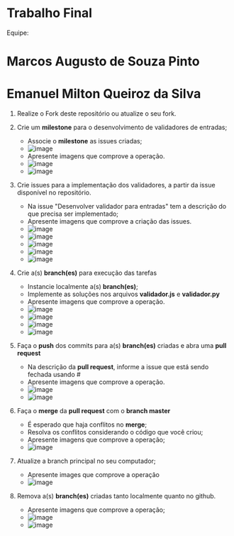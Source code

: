 # Trabalho Final

Equipe: 
# Marcos Augusto de Souza Pinto
# Emanuel Milton Queiroz da Silva

1. Realize o Fork deste repositório ou atualize o seu fork.
2. Crie um __milestone__ para o desenvolvimento de validadores de entradas;
    - Associe o __milestone__ as issues criadas;
    - ![image](https://user-images.githubusercontent.com/32426980/235177437-9b5917cb-0c16-4d62-a08b-0645e2f92b76.png)
    - Apresente imagens que comprove a operação.
    - ![image](https://user-images.githubusercontent.com/32426980/235177278-73a6edea-8584-42a4-ba8c-1a389c44afa9.png)
    - ![image](https://user-images.githubusercontent.com/32426980/235177647-6d1a02ef-346a-4953-b9a9-22fcd140c4fc.png)



3. Crie issues para a implementação dos validadores, a partir da issue disponível no repositório.
    - Na issue "Desenvolver validador para entradas" tem a descrição do que precisa ser implementado;
    - Apresente imagens que comprove a criação das issues.
    - ![image](https://user-images.githubusercontent.com/32426980/235177777-9f1feb4b-481a-45d2-b548-50a2ad2ef41b.png)
    - ![image](https://user-images.githubusercontent.com/32426980/235177842-f51440d9-4e3b-4a32-a5ce-e3601839dae8.png)
    - ![image](https://user-images.githubusercontent.com/32426980/235177926-38a394f3-56ad-4e45-a5e0-8dc102fd1c7d.png)
    - ![image](https://user-images.githubusercontent.com/32426980/235178013-51178f16-de76-4978-8156-a27a62c2264d.png)
    - ![image](https://user-images.githubusercontent.com/32426980/235178164-e3384f37-efd7-4b04-a3ba-28f198891cab.png)

4. Crie a(s) __branch(es)__ para execução das tarefas
    - Instancie localmente a(s) __branch(es)__;
    - Implemente as soluções nos arquivos __validador.js__ e __validador.py__
    - Apresente imagens que comprove a operação.
    - ![image](https://user-images.githubusercontent.com/32426980/235178354-ae1ca69b-16c1-4df5-9e55-6f1147a5b145.png)
    - ![image](https://user-images.githubusercontent.com/32426980/235178440-67d3ebfb-a37e-4657-9114-923884fb81af.png)
    - ![image](https://user-images.githubusercontent.com/32426980/235178495-0ae2379c-b569-41ed-a701-d84478b0d6f3.png)
    - ![image](https://user-images.githubusercontent.com/32426980/235178568-15c6d2af-c5c2-4197-83c6-bc60fc789565.png)



5. Faça o __push__ dos commits para a(s) __branch(es)__ criadas e abra uma __pull request__
    - Na descrição da __pull request__, informe a issue que está sendo fechada usando #
    - Apresente imagens que comprove a operação.
    - ![image](https://user-images.githubusercontent.com/32426980/235178933-debcf84d-a5e0-4afa-82fa-a0f334f783cf.png)
    - ![image](https://user-images.githubusercontent.com/32426980/235179216-e3d0cb96-ba5f-4fb9-bd5e-bdfed63f5f24.png)


6. Faça o __merge__ da __pull request__ com o __branch master__
    - É esperado que haja conflitos no __merge__; 
    - Resolva os conflitos considerando o código que você criou;
    - Apresente imagens que comprove a operação;
    - ![image](https://user-images.githubusercontent.com/32426980/235179352-b70e5757-d75f-4f1b-86b1-b69a025163bd.png)

7. Atualize a branch principal no seu computador;
    - Apresente images que comprove a operação
    - ![image](https://user-images.githubusercontent.com/32426980/235180105-dbbd9d65-e4ad-49b3-95e8-0dc5df3ac46c.png)

8. Remova a(s) __branch(es)__ criadas tanto localmente quanto no github.
    - Apresente imagens que comprove a operação;
    - ![image](https://user-images.githubusercontent.com/32426980/235180474-100b8d17-e3a3-44d2-8e1e-e917f0c34c7a.png)
    - ![image](https://user-images.githubusercontent.com/32426980/235180688-1dfaa706-ba45-4941-8c00-adccb66c3694.png)


